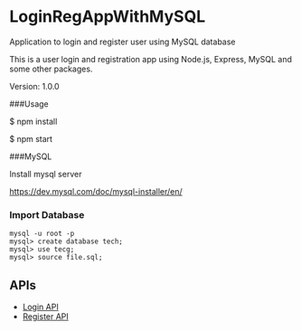 # LoginRegAppWithMySQL
Application to login and register user using MySQL database

This is a user login and registration app using Node.js, Express, MySQL and some other packages.

Version: 1.0.0

###Usage

$ npm install

$ npm start

###MySQL

Install mysql server

https://dev.mysql.com/doc/mysql-installer/en/

### Import Database
```
mysql -u root -p
mysql> create database tech;
mysql> use tecg;
mysql> source file.sql;
```

##  APIs
* [Login API](http://localhost:3000/apidoc/#api-User-Login_User)
* [Register API](http://localhost:3000/apidoc/#api-User-Register_User)